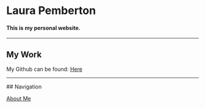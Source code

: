 # Laura Pemberton
#### This is my personal website.


<hr>
<div class="w3-blue">
  <h2>My Work</h2>
  <p>My Github can be found:
  <a href="https://github.com/LauraIsCool">Here</a>
  </p>
</div>

<hr>
## Navigation

<a href="aboutme.html">About Me</a>



